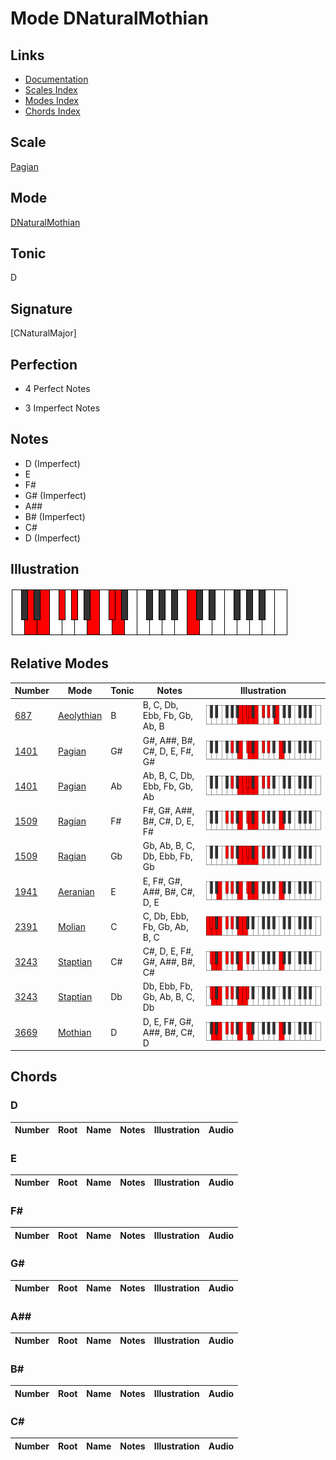 # Mode DNaturalMothian

## Links

- [Documentation](index.md)
- [Scales Index](Scales.md)
- [Modes Index](Modes.md)
- [Chords Index](Chords.md)

## Scale

[Pagian](ScalePagian.md)

## Mode

[DNaturalMothian](ModeDNaturalMothian.md)

## Tonic

D

## Signature

[CNaturalMajor]

## Perfection

 - 4 Perfect Notes

 - 3 Imperfect Notes

## Notes

- D (Imperfect)
- E
- F#
- G# (Imperfect)
- A##
- B# (Imperfect)
- C#
- D (Imperfect)

## Illustration

![DNaturalMothian](ModeDNaturalMothian.png)

## Relative Modes

| Number | Mode | Tonic | Notes | Illustration |
|--------|------|-------|-------|--------------|
| [687](https://ianring.com/musictheory/scales/687) | [Aeolythian](ModeAeolythian.md) | B | B, C, Db, Ebb, Fb, Gb, Ab, B | ![BNaturalAeolythian](ModeBNaturalAeolythian.png) |
| [1401](https://ianring.com/musictheory/scales/1401) | [Pagian](ModePagian.md) | G# | G#, A##, B#, C#, D, E, F#, G# | ![GSharpPagian](ModeGSharpPagian.png) |
| [1401](https://ianring.com/musictheory/scales/1401) | [Pagian](ModePagian.md) | Ab | Ab, B, C, Db, Ebb, Fb, Gb, Ab | ![AFlatPagian](ModeAFlatPagian.png) |
| [1509](https://ianring.com/musictheory/scales/1509) | [Ragian](ModeRagian.md) | F# | F#, G#, A##, B#, C#, D, E, F# | ![FSharpRagian](ModeFSharpRagian.png) |
| [1509](https://ianring.com/musictheory/scales/1509) | [Ragian](ModeRagian.md) | Gb | Gb, Ab, B, C, Db, Ebb, Fb, Gb | ![GFlatRagian](ModeGFlatRagian.png) |
| [1941](https://ianring.com/musictheory/scales/1941) | [Aeranian](ModeAeranian.md) | E | E, F#, G#, A##, B#, C#, D, E | ![ENaturalAeranian](ModeENaturalAeranian.png) |
| [2391](https://ianring.com/musictheory/scales/2391) | [Molian](ModeMolian.md) | C | C, Db, Ebb, Fb, Gb, Ab, B, C | ![CNaturalMolian](ModeCNaturalMolian.png) |
| [3243](https://ianring.com/musictheory/scales/3243) | [Staptian](ModeStaptian.md) | C# | C#, D, E, F#, G#, A##, B#, C# | ![CSharpStaptian](ModeCSharpStaptian.png) |
| [3243](https://ianring.com/musictheory/scales/3243) | [Staptian](ModeStaptian.md) | Db | Db, Ebb, Fb, Gb, Ab, B, C, Db | ![DFlatStaptian](ModeDFlatStaptian.png) |
| [3669](https://ianring.com/musictheory/scales/3669) | [Mothian](ModeMothian.md) | D | D, E, F#, G#, A##, B#, C#, D | ![DNaturalMothian](ModeDNaturalMothian.png) |

## Chords

### D

| Number | Root | Name | Notes | Illustration | Audio |
|--------|------|------|-------|--------------|-------|

### E

| Number | Root | Name | Notes | Illustration | Audio |
|--------|------|------|-------|--------------|-------|

### F#

| Number | Root | Name | Notes | Illustration | Audio |
|--------|------|------|-------|--------------|-------|

### G#

| Number | Root | Name | Notes | Illustration | Audio |
|--------|------|------|-------|--------------|-------|

### A##

| Number | Root | Name | Notes | Illustration | Audio |
|--------|------|------|-------|--------------|-------|

### B#

| Number | Root | Name | Notes | Illustration | Audio |
|--------|------|------|-------|--------------|-------|

### C#

| Number | Root | Name | Notes | Illustration | Audio |
|--------|------|------|-------|--------------|-------|

